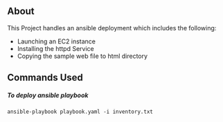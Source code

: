 ## About

This Project handles an ansible deployment which includes the following:
* Launching an EC2 instance
* Installing the httpd Service
* Copying the sample web file to html directory


## Commands Used

##### To deploy ansible playbook
```
ansible-playbook playbook.yaml -i inventory.txt
```
